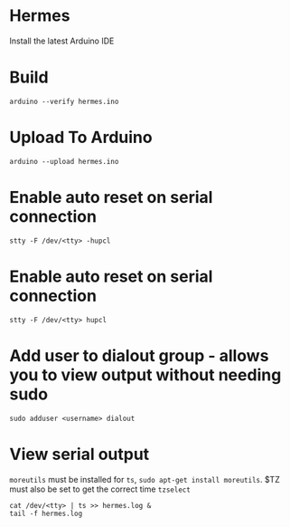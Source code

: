 Hermes
======

Install the latest Arduino IDE

# Build

    arduino --verify hermes.ino

# Upload To Arduino

    arduino --upload hermes.ino

# Enable auto reset on serial connection

    stty -F /dev/<tty> -hupcl
    
# Enable auto reset on serial connection

    stty -F /dev/<tty> hupcl
    
# Add user to dialout group - allows you to view output without needing sudo 

    sudo adduser <username> dialout
    
# View serial output
`moreutils` must be installed for `ts`, `sudo apt-get install moreutils`. $TZ must also be set to get the correct time `tzselect`

    cat /dev/<tty> | ts >> hermes.log &
    tail -f hermes.log
